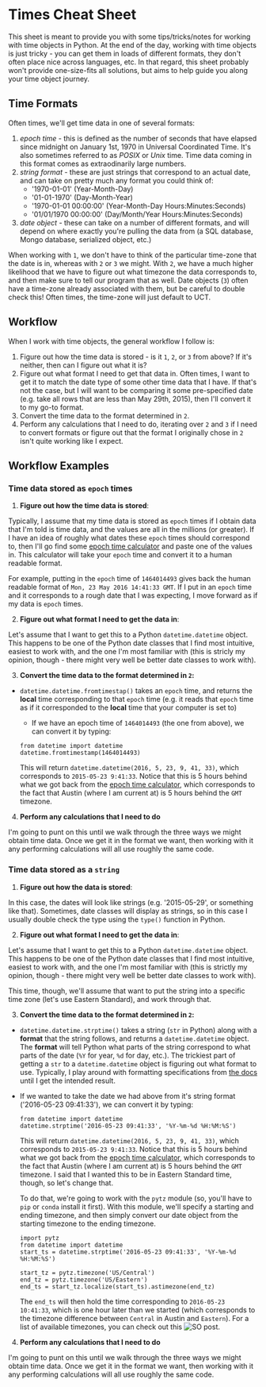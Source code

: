 # Times Cheat Sheet 

This sheet is meant to provide you with some tips/tricks/notes for working with time objects in Python. At the end of the day, working with time objects is just tricky - you can get them in loads of different formats, they don't often place nice across languages, etc. In that regard, this sheet probably won't provide one-size-fits all solutions, but aims to help guide you along your time object journey. 

## Time Formats 

Often times, we'll get time data in one of several formats: 

1. *epoch time* - this is defined as the number of seconds that have elapsed since midnight on January 1st, 1970 in Universal Coordinated Time. It's also sometimes referred to as *POSIX* or *Unix* time. Time data coming in this format comes as extraodinarily large numbers. 
2. *string format* - these are just strings that correspond to an actual date, and can take on pretty much any format you could think of: 
    - '1970-01-01' (Year-Month-Day)
    - '01-01-1970' (Day-Month-Year)
    - '1970-01-01 00:00:00' (Year-Month-Day Hours:Minutes:Seconds)
    - '01/01/1970 00:00:00' (Day/Month/Year Hours:Minutes:Seconds)  
3. *date object* - these can take on a number of different formats, and will depend on where exactly you're pulling the data from (a SQL database, Mongo database, serialized object, etc.) 

When working with `1`, we don't have to think of the particular time-zone that the date is in, whereas with `2` or `3` we might. With `2`, we have a much higher likelihood that we have to figure out what timezone the data corresponds to, and then make sure to tell our program that as well. Date objects (`3`) often have a time-zone already associated with them, but be careful to double check this! Often times, the time-zone will just default to UCT. 

## Workflow 

When I work with time objects, the general workflow I follow is: 

1. Figure out how the time data is stored - is it `1`, `2`, or `3` from above? If it's neither, then can I figure out what it is?  
2. Figure out what format I need to get that data in. Often times, I want to get it to match the date type of some other time data that I have. If that's not the case, but I will want to be comparing it some pre-specified date (e.g. take all rows that are less than May 29th, 2015), then I'll convert it to my go-to format.   
3. Convert the time data to the format determined in `2`.  
4. Perform any calculations that I need to do, iterating over `2` and `3` if I need to convert formats or figure out that the format I originally chose in `2` isn't quite working like I expect. 

## Workflow Examples 

### Time data stored as `epoch` times

1. **Figure out how the time data is stored**: 
 
 Typically, I assume that my time data is stored as `epoch` times if I obtain data that I'm told is time data, and the values are all in the millions (or greater). If I have an idea of roughly what dates these `epoch` times should correspond to, then I'll go find some [epoch time calculator](http://www.epochconverter.com/) and paste one of the values in. This calculator will take your `epoch` time and convert it to a human readable format. 

 For example, putting in the `epoch` time of `1464014493` gives back the human readable format of `Mon, 23 May 2016 14:41:33 GMT`. If I put in an `epoch` time and it corresponds to a rough date that I was expecting, I move forward as if my data is `epoch` times. 

2. **Figure out what format I need to get the data in**: 
 
 Let's assume that I want to get this to a Python `datetime.datetime` object. This happens to be one of the Python date classes that I find most intuitive, easiest to work with, and the one I'm most familiar with (this is stricly my opinion, though - there might very well be better date classes to work with). 

3. **Convert the time data to the format determined in `2`:**

 * `datetime.datetime.fromtimestap()` takes an `epoch` time, and returns the **local** time corresponding to that `epoch` time (e.g. it reads that `epoch` time as if it corresponded to the **local** time that your computer is set to) 
    * If we have an epoch time of `1464014493` (the one from above), we can convert it by typing: 
    
     ```
     from datetime import datetime
     datetime.fromtimestamp(1464014493) 
     ```

     This will return `datetime.datetime(2016, 5, 23, 9, 41, 33)`, which corresponds to `2015-05-23 9:41:33`. Notice that this is 5 hours behind what we got back from the [epoch time calculator](http://www.epochconverter.com/), which corresponds to the fact that Austin (where I am current at) is 5 hours behind the `GMT` timezone. 

4. **Perform any calculations that I need to do**

I'm going to punt on this until we walk through the three ways we might obtain time data. Once we get it in the format we want, then working with it any performing calculations will all use roughly the same code. 

### Time data stored as a `string`

1. **Figure out how the data is stored**: 

 In this case, the dates will look like strings (e.g. '2015-05-29', or something like that). Sometimes, date classes will display as strings, so in this case I usually double check the type using the `type()` function in Python.

2. **Figure out what format I need to get the data in**: 

 Let's assume that I want to get this to a Python `datetime.datetime` object. This happens to be one of the Python date classes that I find most intuitive, easiest to work with, and the one I'm most familiar with (this is strictly my opinion, though - there might very well be better date classes to work with). 

 This time, though, we'll assume that want to put the string into a specific time zone (let's use Eastern Standard), and work through that.  

3. **Convert the time data to the format determined in `2`:**
 
 * `datetime.datetime.strptime()` takes a string (`str` in Python) along with a **format** that the string follows, and returns a `datetime.datetime` object. The **format** will tell Python what parts of the string correspond to what parts of the date (`%Y` for year, `%d` for day, etc.). The trickiest part of getting a `str` to a `datetime.datetime` object is figuring out what format to use. Typically, I play around with formatting specifications from [the docs](https://docs.python.org/3/library/datetime.html#strftime-strptime-behavior) until I get the intended result.  
 * If we wanted to take the date we had above from it's string format ('2016-05-23 09:41:33'), we can convert it by typing: 

    ```
    from datetime import datetime
    datetime.strptime('2016-05-23 09:41:33', '%Y-%m-%d %H:%M:%S')
    ```

    This will return `datetime.datetime(2016, 5, 23, 9, 41, 33)`, which corresponds to `2015-05-23 9:41:33`. Notice that this is 5 hours behind what we got back from the [epoch time calculator](http://www.epochconverter.com/), which corresponds to the fact that Austin (where I am current at) is 5 hours behind the `GMT` timezone. I said that I wanted this to be in Eastern Standard time, though, so let's change that. 
    
    To do that, we're going to work with the `pytz` module (so, you'll have to `pip` or `conda` install it first). With this module, we'll specify a starting and ending timezone, and then simply convert our date object from the starting timezone to the ending timezone. 

    ```
    import pytz
    from datetime import datetime
    start_ts = datetime.strptime('2016-05-23 09:41:33', '%Y-%m-%d %H:%M:%S')
    
    start_tz = pytz.timezone('US/Central')
    end_tz = pytz.timezone('US/Eastern')
    end_ts = start_tz.localize(start_ts).astimezone(end_tz)
    ```

    The `end_ts` will then hold the time corresponding to `2016-05-23 10:41:33`, which is one hour later than we started (which corresponds to the timezone difference between `Central` in Austin and `Eastern`). For a list of available timezones, you can check out this ![SO post](http://stackoverflow.com/questions/13866926/python-pytz-list-of-timezones).  


4. **Perform any calculations that I need to do**

I'm going to punt on this until we walk through the three ways we might obtain time data. Once we get it in the format we want, then working with it any performing calculations will all use roughly the same code. 
